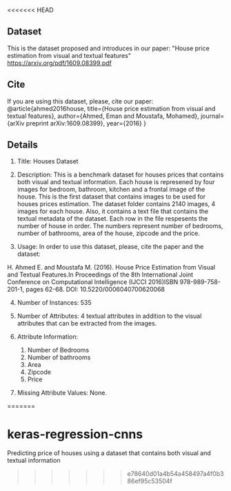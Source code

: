 <<<<<<< HEAD
## **Dataset**

This is the dataset proposed and introduces in our paper: "House price estimation from visual and textual features"
https://arxiv.org/pdf/1609.08399.pdf


## **Cite**
If you are using this dataset, please, cite our paper: 
@article{ahmed2016house,
  title={House price estimation from visual and textual features},
  author={Ahmed, Eman and Moustafa, Mohamed},
  journal={arXiv preprint arXiv:1609.08399},
  year={2016}
}

## **Details**

1. Title: Houses Dataset

2. Description:  This is a benchmark dataset for houses prices that contains both visual and textual information. Each house is represened by four images for bedroom, bathroom, kitchen and a frontal image of the house. This is the first dataset that contains images to be used for houses prices estimation. The dataset folder contains 2140 images, 4 images for each house. Also, it contains a text file that contains the textual metadata of the dataset. Each row in the file respesents the number of house in order. The numbers represent number of bedrooms, number of bathrooms, area of the house, zipcode and the price. 

3. Usage:  In order to use this dataset, please, cite the paper and the dataset:  

H. Ahmed E. and Moustafa M. (2016). House Price Estimation from Visual and Textual Features.In Proceedings of the 8th International Joint Conference on Computational Intelligence (IJCCI 2016)ISBN 978-989-758-201-1, pages 62-68. DOI: 10.5220/0006040700620068


4. Number of Instances: 535

5. Number of Attributes: 4 textual attributes in addition to the visual attributes that can be extracted from the images. 

6. Attribute Information:
    1. Number of Bedrooms      
    2. Number of bathrooms   
    3. Area
    4. Zipcode
    5. Price

7. Missing Attribute Values:  None.

=======
# keras-regression-cnns
Predicting price of houses using a dataset that contains both visual and textual information
>>>>>>> e78640d01a4b54a458497a4f0b386ef95c53504f
